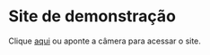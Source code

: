 # Site de demonstração
 Clique <a href="https://eded001.github.io/projeto-demo/" target="_blank">aqui</a> ou aponte a câmera para acessar o site.
